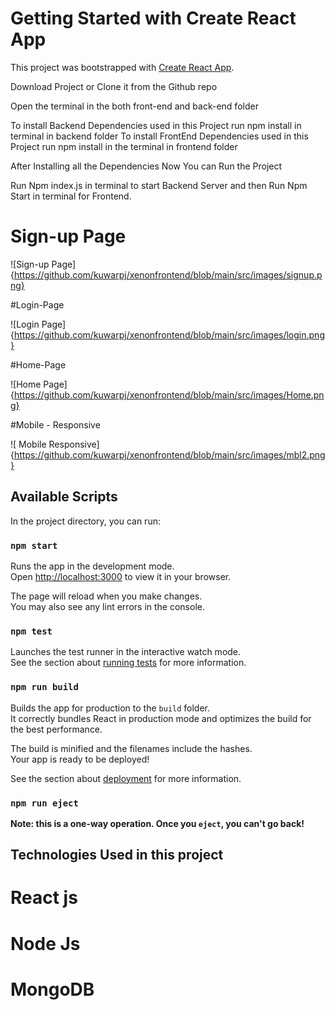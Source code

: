 # Getting Started with Create React App

This project was bootstrapped with [Create React App](https://github.com/facebook/create-react-app).

Download Project or Clone it from the Github repo

Open the terminal in the both front-end and back-end folder

To install Backend Dependencies used in this Project run npm install in terminal in backend folder
To install FrontEnd Dependencies used in this Project run npm install in the terminal in frontend folder


After Installing all the Dependencies Now You can Run the Project

Run  Npm index.js in terminal to start Backend Server and then Run Npm Start in terminal  for Frontend.

# Sign-up Page

![Sign-up Page] {https://github.com/kuwarpj/xenonfrontend/blob/main/src/images/signup.png}

#Login-Page

![Login Page] {https://github.com/kuwarpj/xenonfrontend/blob/main/src/images/login.png}

#Home-Page

![Home Page] {https://github.com/kuwarpj/xenonfrontend/blob/main/src/images/Home.png}


#Mobile - Responsive

![ Mobile Responsive] {https://github.com/kuwarpj/xenonfrontend/blob/main/src/images/mbl2.png}





## Available Scripts

In the project directory, you can run:

### `npm start`

Runs the app in the development mode.\
Open [http://localhost:3000](http://localhost:3000) to view it in your browser.

The page will reload when you make changes.\
You may also see any lint errors in the console.

### `npm test`

Launches the test runner in the interactive watch mode.\
See the section about [running tests](https://facebook.github.io/create-react-app/docs/running-tests) for more information.

### `npm run build`

Builds the app for production to the `build` folder.\
It correctly bundles React in production mode and optimizes the build for the best performance.

The build is minified and the filenames include the hashes.\
Your app is ready to be deployed!

See the section about [deployment](https://facebook.github.io/create-react-app/docs/deployment) for more information.

### `npm run eject`

**Note: this is a one-way operation. Once you `eject`, you can't go back!**


## Technologies Used in this project

# React js
# Node Js
# MongoDB


